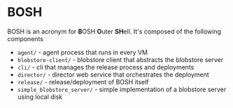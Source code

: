 # BOSH

BOSH is an acronym for **B**OSH **O**uter **SH**ell. It's composed of the following components

  - `agent/` - agent process that runs in every VM
  - `blobstore-client/` - blobstore client that abstracts the blobstore server
  - `cli/` - cli that manages the release process and deployments
  - `director/` - director web service that orchestrates the deployment
  - `release/` - release/deployment of BOSH itself
  - `simple_blobstore_server/` - simple implementation of a blobstore server using local disk